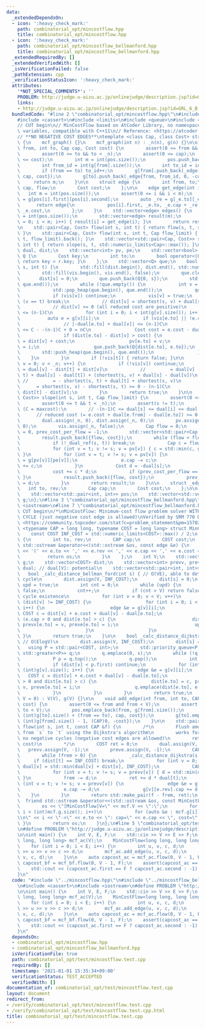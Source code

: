 ```yaml
---
data:
  _extendedDependsOn:
  - icon: ':heavy_check_mark:'
    path: combinatorial_opt/mincostflow.hpp
    title: combinatorial_opt/mincostflow.hpp
  - icon: ':heavy_check_mark:'
    path: combinatorial_opt/mincostflow_bellmanford.hpp
    title: combinatorial_opt/mincostflow_bellmanford.hpp
  _extendedRequiredBy: []
  _extendedVerifiedWith: []
  _isVerificationFailed: false
  _pathExtension: cpp
  _verificationStatusIcon: ':heavy_check_mark:'
  attributes:
    '*NOT_SPECIAL_COMMENTS*': ''
    PROBLEM: http://judge.u-aizu.ac.jp/onlinejudge/description.jsp?id=GRL_6_B
    links:
    - http://judge.u-aizu.ac.jp/onlinejudge/description.jsp?id=GRL_6_B
  bundledCode: "#line 2 \"combinatorial_opt/mincostflow.hpp\"\n#include <algorithm>\n\
    #include <cassert>\n#include <limits>\n#include <queue>\n#include <vector>\n\n\
    // CUT begin\n// MinCostFlow based on AtCoder Library, no namespace, no private\
    \ variables, compatible with C++11\n// Reference: <https://atcoder.github.io/ac-library/production/document_ja/mincostflow.html>\n\
    // **NO NEGATIVE COST EDGES**\ntemplate <class Cap, class Cost> struct mcf_graph\
    \ {\n    mcf_graph() {}\n    mcf_graph(int n) : _n(n), g(n) {}\n\n    int add_edge(int\
    \ from, int to, Cap cap, Cost cost) {\n        assert(0 <= from && from < _n);\n\
    \        assert(0 <= to && to < _n);\n        assert(0 <= cap);\n        assert(0\
    \ <= cost);\n        int m = int(pos.size());\n        pos.push_back({from, int(g[from].size())});\n\
    \        int from_id = int(g[from].size());\n        int to_id = int(g[to].size());\n\
    \        if (from == to) to_id++;\n        g[from].push_back(_edge{to, to_id,\
    \ cap, cost});\n        g[to].push_back(_edge{from, from_id, 0, -cost});\n   \
    \     return m;\n    }\n\n    struct edge {\n        int from, to;\n        Cap\
    \ cap, flow;\n        Cost cost;\n    };\n\n    edge get_edge(int i) {\n     \
    \   int m = int(pos.size());\n        assert(0 <= i && i < m);\n        auto _e\
    \ = g[pos[i].first][pos[i].second];\n        auto _re = g[_e.to][_e.rev];\n  \
    \      return edge{\n            pos[i].first, _e.to, _e.cap + _re.cap, _re.cap,\
    \ _e.cost,\n        };\n    }\n    std::vector<edge> edges() {\n        int m\
    \ = int(pos.size());\n        std::vector<edge> result(m);\n        for (int i\
    \ = 0; i < m; i++) { result[i] = get_edge(i); }\n        return result;\n    }\n\
    \n    std::pair<Cap, Cost> flow(int s, int t) { return flow(s, t, std::numeric_limits<Cap>::max());\
    \ }\n    std::pair<Cap, Cost> flow(int s, int t, Cap flow_limit) { return slope(s,\
    \ t, flow_limit).back(); }\n    std::vector<std::pair<Cap, Cost>> slope(int s,\
    \ int t) { return slope(s, t, std::numeric_limits<Cap>::max()); }\n\n    std::vector<Cost>\
    \ dual, dist;\n    std::vector<int> pv, pe;\n    std::vector<bool> vis;\n    struct\
    \ Q {\n        Cost key;\n        int to;\n        bool operator<(Q r) const {\
    \ return key > r.key; }\n    };\n    std::vector<Q> que;\n    bool _dual_ref(int\
    \ s, int t) {\n        std::fill(dist.begin(), dist.end(), std::numeric_limits<Cost>::max());\n\
    \        std::fill(vis.begin(), vis.end(), false);\n        que.clear();\n\n \
    \       dist[s] = 0;\n        que.push_back(Q{0, s});\n        std::push_heap(que.begin(),\
    \ que.end());\n        while (!que.empty()) {\n            int v = que.front().to;\n\
    \            std::pop_heap(que.begin(), que.end());\n            que.pop_back();\n\
    \            if (vis[v]) continue;\n            vis[v] = true;\n            if\
    \ (v == t) break;\n            // dist[v] = shortest(s, v) + dual[s] - dual[v]\n\
    \            // dist[v] >= 0 (all reduced cost are positive)\n            // dist[v]\
    \ <= (n-1)C\n            for (int i = 0; i < int(g[v].size()); i++) {\n      \
    \          auto e = g[v][i];\n                if (vis[e.to] || !e.cap) continue;\n\
    \                // |-dual[e.to] + dual[v]| <= (n-1)C\n                // cost\
    \ <= C - -(n-1)C + 0 = nC\n                Cost cost = e.cost - dual[e.to] + dual[v];\n\
    \                if (dist[e.to] - dist[v] > cost) {\n                    dist[e.to]\
    \ = dist[v] + cost;\n                    pv[e.to] = v;\n                    pe[e.to]\
    \ = i;\n                    que.push_back(Q{dist[e.to], e.to});\n            \
    \        std::push_heap(que.begin(), que.end());\n                }\n        \
    \    }\n        }\n        if (!vis[t]) { return false; }\n\n        for (int\
    \ v = 0; v < _n; v++) {\n            if (!vis[v]) continue;\n            // dual[v]\
    \ = dual[v] - dist[t] + dist[v]\n            //         = dual[v] - (shortest(s,\
    \ t) + dual[s] - dual[t]) + (shortest(s, v) + dual[s] - dual[v])\n           \
    \ //         = - shortest(s, t) + dual[t] + shortest(s, v)\n            //   \
    \      = shortest(s, v) - shortest(s, t) >= 0 - (n-1)C\n            dual[v] -=\
    \ dist[t] - dist[v];\n        }\n        return true;\n    }\n\n    std::vector<std::pair<Cap,\
    \ Cost>> slope(int s, int t, Cap flow_limit) {\n        assert(0 <= s && s < _n);\n\
    \        assert(0 <= t && t < _n);\n        assert(s != t);\n        // variants\
    \ (C = maxcost):\n        // -(n-1)C <= dual[s] <= dual[i] <= dual[t] = 0\n  \
    \      // reduced cost (= e.cost + dual[e.from] - dual[e.to]) >= 0 for all edge\n\
    \        dual.assign(_n, 0), dist.assign(_n, 0);\n        pv.assign(_n, 0), pe.assign(_n,\
    \ 0);\n        vis.assign(_n, false);\n        Cap flow = 0;\n        Cost cost\
    \ = 0, prev_cost_per_flow = -1;\n        std::vector<std::pair<Cap, Cost>> result;\n\
    \        result.push_back({flow, cost});\n        while (flow < flow_limit) {\n\
    \            if (!_dual_ref(s, t)) break;\n            Cap c = flow_limit - flow;\n\
    \            for (int v = t; v != s; v = pv[v]) { c = std::min(c, g[pv[v]][pe[v]].cap);\
    \ }\n            for (int v = t; v != s; v = pv[v]) {\n                auto& e\
    \ = g[pv[v]][pe[v]];\n                e.cap -= c;\n                g[v][e.rev].cap\
    \ += c;\n            }\n            Cost d = -dual[s];\n            flow += c;\n\
    \            cost += c * d;\n            if (prev_cost_per_flow == d) { result.pop_back();\
    \ }\n            result.push_back({flow, cost});\n            prev_cost_per_flow\
    \ = d;\n        }\n        return result;\n    }\n\n    struct _edge {\n     \
    \   int to, rev;\n        Cap cap;\n        Cost cost;\n    };\n\n    int _n;\n\
    \    std::vector<std::pair<int, int>> pos;\n    std::vector<std::vector<_edge>>\
    \ g;\n};\n#line 3 \"combinatorial_opt/mincostflow_bellmanford.hpp\"\n#include\
    \ <iostream>\n#line 7 \"combinatorial_opt/mincostflow_bellmanford.hpp\"\n\n//\
    \ CUT begin\n/*\nMinCostFlow: Minimum-cost flow problem solver WITH NO NEGATIVE\
    \ CYCLE (just negative cost edge is allowed)\nVerified by SRM 770 Div1 Medium\
    \ <https://community.topcoder.com/stat?c=problem_statement&pm=15702>\n*/\ntemplate\
    \ <typename CAP = long long, typename COST = long long> struct MinCostFlow {\n\
    \    const COST INF_COST = std::numeric_limits<COST>::max() / 2;\n    struct edge\
    \ {\n        int to, rev;\n        CAP cap;\n        COST cost;\n        friend\
    \ std::ostream &operator<<(std::ostream &os, const edge &e) {\n            os\
    \ << '(' << e.to << ',' << e.rev << ',' << e.cap << ',' << e.cost << ')';\n  \
    \          return os;\n        }\n    };\n    int V;\n    std::vector<std::vector<edge>>\
    \ g;\n    std::vector<COST> dist;\n    std::vector<int> prevv, preve;\n    std::vector<COST>\
    \ dual; // dual[V]: potential\n    std::vector<std::pair<int, int>> pos;\n\n \
    \   bool _calc_distance_bellman_ford(int s) { // O(VE), able to detect negative\
    \ cycle\n        dist.assign(V, INF_COST);\n        dist[s] = 0;\n        bool\
    \ upd = true;\n        int cnt = 0;\n        while (upd) {\n            upd =\
    \ false;\n            cnt++;\n            if (cnt > V) return false; // Negative\
    \ cycle existence\n            for (int v = 0; v < V; v++)\n                if\
    \ (dist[v] != INF_COST) {\n                    for (int i = 0; i < (int)g[v].size();\
    \ i++) {\n                        edge &e = g[v][i];\n                       \
    \ COST c = dist[v] + e.cost + dual[v] - dual[e.to];\n                        if\
    \ (e.cap > 0 and dist[e.to] > c) {\n                            dist[e.to] = c,\
    \ prevv[e.to] = v, preve[e.to] = i;\n                            upd = true;\n\
    \                        }\n                    }\n                }\n       \
    \ }\n        return true;\n    }\n\n    bool _calc_distance_dijkstra(int s) {\
    \ // O(ElogV)\n        dist.assign(V, INF_COST);\n        dist[s] = 0;\n     \
    \   using P = std::pair<COST, int>;\n        std::priority_queue<P, std::vector<P>,\
    \ std::greater<P>> q;\n        q.emplace(0, s);\n        while (!q.empty()) {\n\
    \            P p = q.top();\n            q.pop();\n            int v = p.second;\n\
    \            if (dist[v] < p.first) continue;\n            for (int i = 0; i <\
    \ (int)g[v].size(); i++) {\n                edge &e = g[v][i];\n             \
    \   COST c = dist[v] + e.cost + dual[v] - dual[e.to];\n                if (e.cap\
    \ > 0 and dist[e.to] > c) {\n                    dist[e.to] = c, prevv[e.to] =\
    \ v, preve[e.to] = i;\n                    q.emplace(dist[e.to], e.to);\n    \
    \            }\n            }\n        }\n        return true;\n    }\n\n    MinCostFlow(int\
    \ V = 0) : V(V), g(V) {}\n\n    void add_edge(int from, int to, CAP cap, COST\
    \ cost) {\n        assert(0 <= from and from < V);\n        assert(0 <= to and\
    \ to < V);\n        pos.emplace_back(from, g[from].size());\n        g[from].emplace_back(edge{to,\
    \ (int)g[to].size() + (from == to), cap, cost});\n        g[to].emplace_back(edge{from,\
    \ (int)g[from].size() - 1, (CAP)0, -cost});\n    }\n\n    std::pair<CAP, COST>\
    \ flow(int s, int t, const CAP &f) {\n        /*\n        Flush amount of `f`\
    \ from `s` to `t` using the Dijkstra's algorithm\n        works for graph with\
    \ no negative cycles (negative cost edges are allowed)\n        retval: (flow,\
    \ cost)\n        */\n        COST ret = 0;\n        dual.assign(V, 0);\n     \
    \   prevv.assign(V, -1);\n        preve.assign(V, -1);\n        CAP frem = f;\n\
    \        while (frem > 0) {\n            _calc_distance_dijkstra(s);\n       \
    \     if (dist[t] == INF_COST) break;\n            for (int v = 0; v < V; v++)\
    \ dual[v] = std::min(dual[v] + dist[v], INF_COST);\n            CAP d = frem;\n\
    \            for (int v = t; v != s; v = prevv[v]) { d = std::min(d, g[prevv[v]][preve[v]].cap);\
    \ }\n            frem -= d;\n            ret += d * dual[t];\n            for\
    \ (int v = t; v != s; v = prevv[v]) {\n                edge &e = g[prevv[v]][preve[v]];\n\
    \                e.cap -= d;\n                g[v][e.rev].cap += d;\n        \
    \    }\n        }\n        return std::make_pair(f - frem, ret);\n    }\n\n  \
    \  friend std::ostream &operator<<(std::ostream &os, const MinCostFlow &mcf) {\n\
    \        os << \"[MinCostFlow]V=\" << mcf.V << \":\";\n        for (int i = 0;\
    \ i < (int)mcf.g.size(); i++)\n            for (auto &e : mcf.g[i]) { os << \"\
    \\n\" << i << \"->\" << e.to << \": cap=\" << e.cap << \", cost=\" << e.cost;\
    \ }\n        return os;\n    }\n};\n#line 5 \"combinatorial_opt/test/mincostflow.test.cpp\"\
    \n#define PROBLEM \"http://judge.u-aizu.ac.jp/onlinejudge/description.jsp?id=GRL_6_B\"\
    \n\nint main() {\n    int V, E, F;\n    std::cin >> V >> E >> F;\n    mcf_graph<long\
    \ long, long long> mcf_ac(V);\n    MinCostFlow<long long, long long> mcf_bf(V);\n\
    \    for (int i = 0; i < E; i++) {\n        int u, v, c, d;\n        std::cin\
    \ >> u >> v >> c >> d;\n        mcf_ac.add_edge(u, v, c, d);\n        mcf_bf.add_edge(u,\
    \ v, c, d);\n    }\n\n    auto capcost_ac = mcf_ac.flow(0, V - 1, F);\n    auto\
    \ capcost_bf = mcf_bf.flow(0, V - 1, F);\n    assert(capcost_ac == capcost_bf);\n\
    \    std::cout << (capcost_ac.first == F ? capcost_ac.second : -1) << '\\n';\n\
    }\n"
  code: "#include \"../mincostflow.hpp\"\n#include \"../mincostflow_bellmanford.hpp\"\
    \n#include <cassert>\n#include <iostream>\n#define PROBLEM \"http://judge.u-aizu.ac.jp/onlinejudge/description.jsp?id=GRL_6_B\"\
    \n\nint main() {\n    int V, E, F;\n    std::cin >> V >> E >> F;\n    mcf_graph<long\
    \ long, long long> mcf_ac(V);\n    MinCostFlow<long long, long long> mcf_bf(V);\n\
    \    for (int i = 0; i < E; i++) {\n        int u, v, c, d;\n        std::cin\
    \ >> u >> v >> c >> d;\n        mcf_ac.add_edge(u, v, c, d);\n        mcf_bf.add_edge(u,\
    \ v, c, d);\n    }\n\n    auto capcost_ac = mcf_ac.flow(0, V - 1, F);\n    auto\
    \ capcost_bf = mcf_bf.flow(0, V - 1, F);\n    assert(capcost_ac == capcost_bf);\n\
    \    std::cout << (capcost_ac.first == F ? capcost_ac.second : -1) << '\\n';\n\
    }\n"
  dependsOn:
  - combinatorial_opt/mincostflow.hpp
  - combinatorial_opt/mincostflow_bellmanford.hpp
  isVerificationFile: true
  path: combinatorial_opt/test/mincostflow.test.cpp
  requiredBy: []
  timestamp: '2021-01-01 15:35:34+09:00'
  verificationStatus: TEST_ACCEPTED
  verifiedWith: []
documentation_of: combinatorial_opt/test/mincostflow.test.cpp
layout: document
redirect_from:
- /verify/combinatorial_opt/test/mincostflow.test.cpp
- /verify/combinatorial_opt/test/mincostflow.test.cpp.html
title: combinatorial_opt/test/mincostflow.test.cpp
---
```

